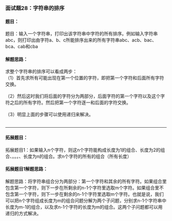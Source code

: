 ### 面试题28：字符串的排序

#### 题目：
题目：输入一个字符串，打印出该字符串中字符的所有排序。例如输入字符串abc，则打印出由字符a、b、c所能排序出来的所有字符串abc、acb、bac、bca、cab和cba<br/>

#### 解题思路：
求整个字符串的排序可以看成两步：<br/>（1）首先求所有可能出现在第一个位置的字符，即把第一个字符和后面所有字符交换。<br/><br/>
（2）然后这时我们将后面的字符分为两部分，后面字符的第一个字符以及这个字符之后的所有字符。然后把第一个字符逐一和后面的字符交换。<br/><br/>
（3）明显上面的步骤可以使用递归来解决。<br/><br/>
<hr/>

#### 拓展题目：

拓展题目1：如果输入n个字符，则这n个字符能构成长度为1的组合、长度为2的组合、。。。、长度为n的组合。求n个字符的所有的组合（所有长度）<br/>

#### 拓展题目1解题思路：
解题思路：将字符串组合分为两部分：第一个字符和其余的所有字符。如果组合里包含第一个字符，则下一步在所剩余的n-1个字符里选取m个字符。如果组合里不包含第一个字符，则下一步在剩余的n-1个字符里选取m个字符。也就是说，我们可以把n个字符组成长度为m的组合问题分解为两个子问题，分别求n-1个字符串中长度为m-1的组合，以及求n-1个字符的长度为m的组合。这两个子问题都可以用递归的方式解决。<br/><br/>